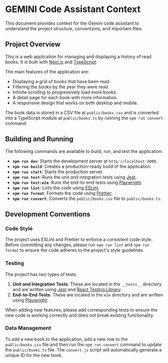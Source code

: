 # GEMINI Code Assistant Context

This document provides context for the Gemini code assistant to understand the project structure, conventions, and important files.

## Project Overview

This is a web application for managing and displaying a history of read books. It is built with [Next.js](https://nextjs.org/) and [TypeScript](https://www.typescriptlang.org/).

The main features of the application are:
- Displaying a grid of books that have been read.
- Filtering the books by the year they were read.
- Infinite scrolling to progressively load more books.
- A detail page for each book with more information.
- A responsive design that works on both desktop and mobile.

The book data is stored in a CSV file at `public/books.csv` and is converted into a TypeScript module at `public/books.ts` by running the `npm run convert` command.

## Building and Running

The following commands are available to build, run, and test the application:

- **`npm run dev`**: Starts the development server at `http://localhost:3000`.
- **`npm run build`**: Creates a production-ready build of the application.
- **`npm run start`**: Starts the production server.
- **`npm run test`**: Runs the unit and integration tests using [Jest](https://jestjs.io/).
- **`npm run test:e2e`**: Runs the end-to-end tests using [Playwright](https://playwright.dev/).
- **`npm run lint`**: Lints the code using [ESLint](https://eslint.org/).
- **`npm run format`**: Formats the code using [Prettier](https://prettier.io/).
- **`npm run convert`**: Converts the `public/books.csv` file to `public/books.ts`.

## Development Conventions

### Code Style

The project uses ESLint and Prettier to enforce a consistent code style. Before committing any changes, please run `npm run lint` and `npm run format` to ensure the code adheres to the project's style guidelines.

### Testing

The project has two types of tests:

1.  **Unit and Integration Tests**: These are located in the `__tests__` directory and are written using [Jest](https://jestjs.io/) and [React Testing Library](https://testing-library.com/docs/react-testing-library/intro/).
2.  **End-to-End Tests**: These are located in the `e2e` directory and are written using [Playwright](https://playwright.dev/).

When adding new features, please add corresponding tests to ensure the new code is working correctly and does not break existing functionality.

### Data Management

To add a new book to the application, add a new row to the `public/books.csv` file and then run the `npm run convert` command to update the `public/books.ts` file. The `convert.js` script will automatically generate a unique ID for the new book.
